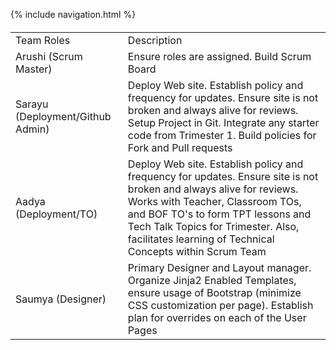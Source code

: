 {% include navigation.html %}
 #### <table>
  <tr>
    <td> Team Roles </td>
    <td> Description </td>
  </tr>
  <tr>
    <td> Arushi (Scrum Master)</td>
    <td> Ensure roles are assigned.  Build Scrum Board </td>
  </tr>
  <tr>
    <td>Sarayu (Deployment/Github Admin) </td>
    <td>Deploy Web site.  Establish policy and frequency for updates.  Ensure site is not broken and always alive for reviews. Setup Project in Git.  Integrate any starter code from Trimester 1.  Build policies for Fork and Pull requests </td>
  </tr>
  <tr>
    <td> Aadya (Deployment/TO) </td>
    <td> Deploy Web site.  Establish policy and frequency for updates.  Ensure site is not broken and always alive for reviews. Works with Teacher, Classroom TOs, and BOF TO's to form TPT lessons and Tech Talk Topics for Trimester.  Also, facilitates learning of Technical Concepts within Scrum Team </td>
  </tr>
  <tr>
    <td> Saumya (Designer) </td>
    <td> Primary Designer and Layout manager.  Organize Jinja2 Enabled Templates, ensure usage of Bootstrap (minimize CSS customization per page).  Establish plan for overrides on each of the User Pages </td>
  </tr>
 </table>
